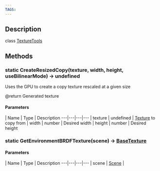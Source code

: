 ```yaml
---
TAGS:
---
```

## Description

class [TextureTools](/classes/3.1/TextureTools)



## Methods

### static CreateResizedCopy(texture, width, height, useBilinearMode) &rarr; undefined

Uses the GPU to create a copy texture rescaled at a given size

@return Generated texture

#### Parameters
 | Name | Type | Description
---|---|---|---
 | texture | undefined |  [Texture](/classes/3.1/Texture) to copy from
 | width | number |  Desired width
 | height | number |  Desired height
### static GetEnvironmentBRDFTexture(scene) &rarr; [BaseTexture](/classes/3.1/BaseTexture)



#### Parameters
 | Name | Type | Description
---|---|---|---
 | scene | [Scene](/classes/3.1/Scene) | 

